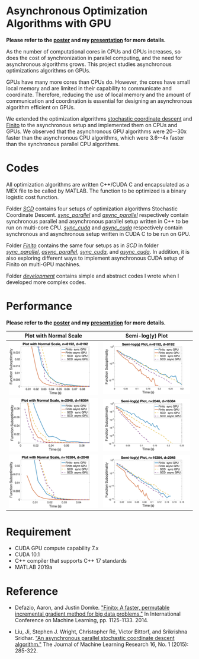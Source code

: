 # Asynchronous Optimization Algorithms with GPU
**Please refer to the [poster](poster.pdf) and my [presentation](presentation.pdf) for more details.**

As the number of computational cores in CPUs and GPUs increases, so
does the cost of synchronization in parallel computing, and the need
for asynchronous algorithms grows. This project studies asynchronous
optimizations algorithms on GPUs.

GPUs have many more cores than CPUs do. However, the cores have small
local memory and are limited in their capability to communicate and
coordinate. Therefore, reducing the use of local memory and the amount
of communication and coordination is essential for designing an
asynchronous algorithm efficient on GPUs.

We extended the optimization algorithms [stochastic coordinate
descent](https://arxiv.org/abs/1311.1873) and
[Finito](https://arxiv.org/abs/1407.2710) to the asynchronous setup
and implemented them on CPUs and GPUs. We observed that the
asynchronous GPU algorithms were 20--30x faster than the asynchronous
CPU algorithms, which were 3.6--4x faster than the synchronous
parallel CPU algorithms.

# Codes
All optimization algorithms are written C++/CUDA C and encapsulated as
a MEX file to be called by MATLAB. The function to be optimized is a
binary logistic cost function.

Folder [_SCD_](SCD/) contains four setups of optimization algorithms
Stochastic Coordinate Descent. [_sync\_parallel_](SCD/sync_parallel)
and [_async\_parallel_](SCD/async_parallel) respectively contain
synchronous parallel and asynchronous parallel setup written in C++ to
be run on multi-core CPU. [_sync\_cuda_](SCD/sync_cuda) and
[_async\_cuda_](SCD/async_cuda) respectively contain synchronous and
asynchronous setup written in CUDA C to be run on GPU.

Folder [_Finito_](Finito/) contains the same four setups as in _SCD_
in folder [_sync\_parallel_](Finito/sync_parallel),
[_async\_parallel_](Finito/async_parallel),
[_sync\_cuda_](Finito/sync_cuda), and
[_async\_cuda_](Finito/async_cuda). In addition, it is also exploring
different ways to implement asynchronous CUDA setup of Finito on
multi-GPU machines.

Folder [_development_](development/) contains simple and abstract
codes I wrote when I developed more complex codes.




# Performance
**Please refer to the [poster](poster.pdf) and my [presentation](presentation.pdf) for more details.**

Plot with Normal Scale     |  Semi-log(y) Plot
:-------------------------:|:-------------------------:
![](plots/figure_for_README/plot_8192_8192.jpg)|![](plots/figure_for_README/semilogy_8192_8192.jpg)
![](plots/figure_for_README/plot_2048_16384.jpg)|![](plots/figure_for_README/semilogy_2048_16384.jpg)
![](plots/figure_for_README/plot_16384_2048.jpg)|![](plots/figure_for_README/semilogy_16384_2048.jpg)

# Requirement
- CUDA GPU compute capability 7.x 
- CUDA 10.1
- C++ compiler that supports C++ 17 standards
- MATLAB 2019a

# Reference
- Defazio, Aaron, and Justin Domke. ["Finito: A faster, permutable
incremental gradient method for big data
problems."](https://arxiv.org/abs/1407.2710) In International
Conference on Machine Learning, pp. 1125-1133. 2014.

- Liu, Ji, Stephen J. Wright, Christopher Ré, Victor Bittorf, and
Srikrishna Sridhar. ["An asynchronous parallel stochastic coordinate
descent algorithm."](https://arxiv.org/abs/1311.1873) The Journal of
Machine Learning Research 16, No. 1 (2015): 285-322.

